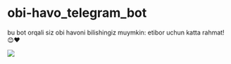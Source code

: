 # obi-havo_telegram_bot
bu bot orqali siz obi havoni bilishingiz muymkin: etibor uchun katta rahmat!😊❤️


![](http://i.imgur.com/Ssfp7.gif)
